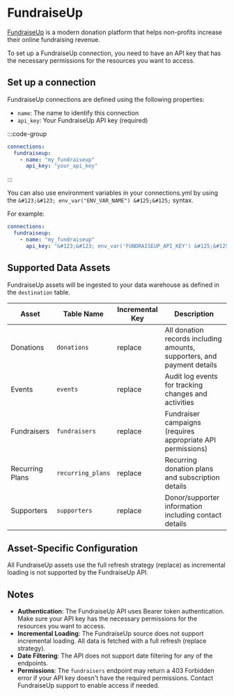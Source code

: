 # FundraiseUp

[FundraiseUp](https://fundraiseup.com/) is a modern donation platform that helps non-profits increase their online fundraising revenue.

To set up a FundraiseUp connection, you need to have an API key that has the necessary permissions for the resources you want to access.

## Set up a connection

FundraiseUp connections are defined using the following properties:

- `name`: The name to identify this connection
- `api_key`: Your FundraiseUp API key (required)

:::code-group
```yaml [connections.yml]
connections:
  fundraiseup:
    - name: "my_fundraiseup"
      api_key: "your_api_key"
```
:::

You can also use environment variables in your connections.yml by using the `&#123;&#123; env_var("ENV_VAR_NAME") &#125;&#125;` syntax.

For example:
```yaml
connections:
  fundraiseup:
    - name: "my_fundraiseup"
      api_key: "&#123;&#123; env_var('FUNDRAISEUP_API_KEY') &#125;&#125;"
```

## Supported Data Assets

FundraiseUp assets will be ingested to your data warehouse as defined in the `destination` table.

| Asset                | Table Name        | Incremental Key | Description                                                                                                                                        |
|----------------------|-------------------|-----------------|--------------------------------------------------------------------------------------------------------------------------------------------------|
| Donations            | `donations`       | replace         | All donation records including amounts, supporters, and payment details                                                                           |
| Events               | `events`          | replace         | Audit log events for tracking changes and activities                                                                                              |
| Fundraisers          | `fundraisers`     | replace         | Fundraiser campaigns (requires appropriate API permissions)                                                                                        |
| Recurring Plans      | `recurring_plans` | replace         | Recurring donation plans and subscription details                                                                                                  |
| Supporters           | `supporters`      | replace         | Donor/supporter information including contact details                                                                                              |

## Asset-Specific Configuration

All FundraiseUp assets use the full refresh strategy (replace) as incremental loading is not supported by the FundraiseUp API.

## Notes

- **Authentication**: The FundraiseUp API uses Bearer token authentication. Make sure your API key has the necessary permissions for the resources you want to access.
- **Incremental Loading**: The FundraiseUp source does not support incremental loading. All data is fetched with a full refresh (replace strategy).
- **Date Filtering**: The API does not support date filtering for any of the endpoints.
- **Permissions**: The `fundraisers` endpoint may return a 403 Forbidden error if your API key doesn't have the required permissions. Contact FundraiseUp support to enable access if needed.

